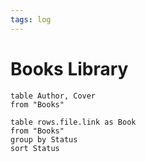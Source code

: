 ```yaml
---
tags: log
---
```


# Books Library

```dataview
table Author, Cover
from "Books"
```


```dataview
table rows.file.link as Book
from "Books"
group by Status
sort Status
```
